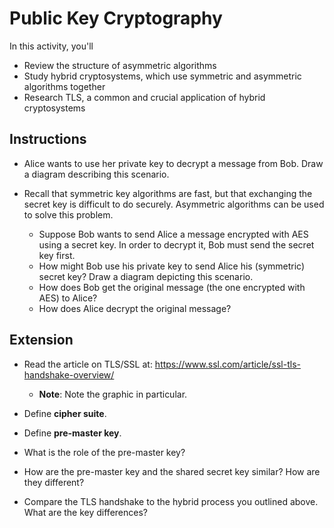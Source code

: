 # Public Key Cryptography

In this activity, you'll 
- Review the structure of asymmetric algorithms
- Study hybrid cryptosystems, which use symmetric and asymmetric algorithms together
- Research TLS, a common and crucial application of hybrid cryptosystems

## Instructions

- Alice wants to use her private key to decrypt a message from Bob. Draw a diagram describing this scenario.

- Recall that symmetric key algorithms are fast, but that exchanging the secret key is difficult to do securely. Asymmetric algorithms can be used to solve this problem.
  - Suppose Bob wants to send Alice a message encrypted with AES using a secret key. In order to decrypt it, Bob must send the secret key first.
  - How might Bob use his private key to send Alice his (symmetric) secret key? Draw a diagram depicting this scenario.
  - How does Bob get the original message (the one encrypted with AES) to Alice?
  - How does Alice decrypt the original message?

## Extension

- Read the article on TLS/SSL at: <https://www.ssl.com/article/ssl-tls-handshake-overview/>
  - **Note**: Note the graphic in particular.

- Define **cipher suite**.

- Define **pre-master key**.

- What is the role of the pre-master key?

- How are the pre-master key and the shared secret key similar? How are they different?

- Compare the TLS handshake to the hybrid process you outlined above. What are the key differences?
